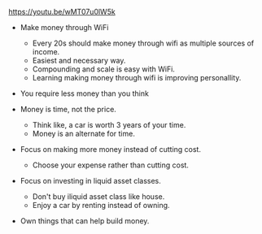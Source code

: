 https://youtu.be/wMT07u0lW5k

- Make money through WiFi
	- Every 20s should make money through wifi as multiple sources of income.
	- Easiest and necessary way.
	- Compounding and scale is easy with WiFi.
	- Learning making money through wifi is improving personallity.

- You require less money than you think

- Money is time, not the price.
	- Think like, a car is worth 3 years of your time.
	- Money is an alternate for time.

- Focus on making more money instead of cutting cost.
	- Choose your expense rather than cutting cost.

- Focus on investing in liquid asset classes. 
	- Don't buy iliquid asset class like house.
	- Enjoy a car by renting instead of owning.

- Own things that can help build money.
